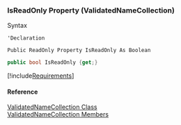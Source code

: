 ﻿### IsReadOnly Property (ValidatedNameCollection)

Syntax

```vbnet
'Declaration

Public ReadOnly Property IsReadOnly As Boolean
```

```csharp
public bool IsReadOnly {get;}
```

[!include[Requirements](../partials/requirements.md)]



#### Reference

[ValidatedNameCollection Class](fcSDK~FChoice.Foundation.ValidatedNameCollection.md)  
[ValidatedNameCollection Members](fcSDK~FChoice.Foundation.ValidatedNameCollection_members.md)

